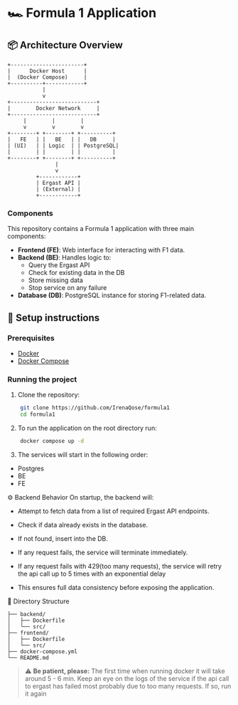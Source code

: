 # 🏎️ Formula 1 Application

## 📦 Architecture Overview

```
+-----------------------+
|      Docker Host      |
|  (Docker Compose)     |
+----------+------------+
           |
           v
+---------------------------+
|        Docker Network     |
+---------------------------+
     |        |        |
     v        v        v
+--------+ +--------+ +----------+
|   FE   | |   BE   | |   DB     |
| (UI)   | | Logic  | | PostgreSQL|
|        | |        | |          |
+--------+ +--------+ +----------+
               |
               v
         +------------+
         | Ergast API |
         | (External) |
         +------------+

```

### Components
This repository contains a Formula 1 application with three main components:

- **Frontend (FE)**: Web interface for interacting with F1 data.
- **Backend (BE)**: Handles logic to:
    - Query the Ergast API
    - Check for existing data in the DB
    - Store missing data
    - Stop service on any failure
- **Database (DB)**: PostgreSQL instance for storing F1-related data.

## 🚀 Setup instructions

### Prerequisites

- [Docker](https://www.docker.com/)
- [Docker Compose](https://docs.docker.com/compose/)

### Running the project

1. Clone the repository:

```bash
    git clone https://github.com/IrenaQose/formula1
    cd formula1
```

2. To run the application on the root directory run: 

```bash
    docker compose up -d
```

3. The services will start in the following order:
  - Postgres
  - BE
  - FE

⚙️ Backend Behavior
On startup, the backend will:

- Attempt to fetch data from a list of required Ergast API endpoints.

- Check if data already exists in the database.

- If not found, insert into the DB.

- If any request fails, the service will terminate immediately.

- If any request fails with 429(too many requests), the service will retry the api call up to 5 times with an exponential delay

- This ensures full data consistency before exposing the application.

📁 Directory Structure

```
├── backend/
│   ├── Dockerfile
│   └── src/
├── frontend/
│   ├── Dockerfile
│   └── src/
├── docker-compose.yml
└── README.md

```

> ⚠️ **Be patient, please:** The first time when running docker it will take around 5 - 6 min. Keep an eye on the logs of the service if the api call to ergast has failed most probably due to too many requests.
> If so, run it again


